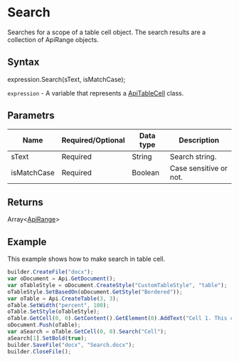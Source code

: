 # Search

Searches for a scope of a table cell object. The search results are a collection of ApiRange objects.

## Syntax

expression.Search(sText, isMatchCase);

`expression` - A variable that represents a [ApiTableCell](../ApiTableCell.md) class.

## Parametrs

| **Name** | **Required/Optional** | **Data type** | **Description** |
| ------------- | ------------- | ------------- | ------------- |
| sText | Required | String | Search string. |
| isMatchCase | Required | Boolean | Case sensitive or not. |

## Returns

Array<[ApiRange](../../ApiRange/ApiRange.md)>

## Example

This example shows how to make search in table cell.

```javascript
builder.CreateFile("docx");
var oDocument = Api.GetDocument();
var oTableStyle = oDocument.CreateStyle("CustomTableStyle", "table");
oTableStyle.SetBasedOn(oDocument.GetStyle("Bordered"));
var oTable = Api.CreateTable(3, 3);
oTable.SetWidth("percent", 100);
oTable.SetStyle(oTableStyle);
oTable.GetCell(0, 0).GetContent().GetElement(0).AddText("Cell 1. This cell is in the first row.");
oDocument.Push(oTable);
var aSearch = oTable.GetCell(0, 0).Search("Cell");
aSearch[1].SetBold(true);
builder.SaveFile("docx", "Search.docx");
builder.CloseFile();
```